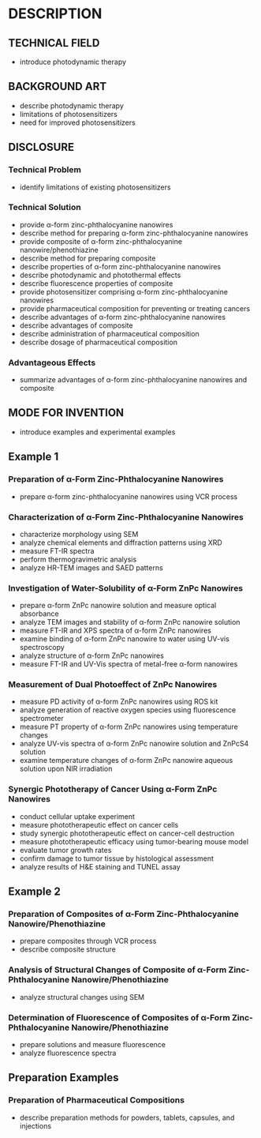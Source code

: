 # DESCRIPTION

## TECHNICAL FIELD

- introduce photodynamic therapy

## BACKGROUND ART

- describe photodynamic therapy
- limitations of photosensitizers
- need for improved photosensitizers

## DISCLOSURE

### Technical Problem

- identify limitations of existing photosensitizers

### Technical Solution

- provide α-form zinc-phthalocyanine nanowires
- describe method for preparing α-form zinc-phthalocyanine nanowires
- provide composite of α-form zinc-phthalocyanine nanowire/phenothiazine
- describe method for preparing composite
- describe properties of α-form zinc-phthalocyanine nanowires
- describe photodynamic and photothermal effects
- describe fluorescence properties of composite
- provide photosensitizer comprising α-form zinc-phthalocyanine nanowires
- provide pharmaceutical composition for preventing or treating cancers
- describe advantages of α-form zinc-phthalocyanine nanowires
- describe advantages of composite
- describe administration of pharmaceutical composition
- describe dosage of pharmaceutical composition

### Advantageous Effects

- summarize advantages of α-form zinc-phthalocyanine nanowires and composite

## MODE FOR INVENTION

- introduce examples and experimental examples

## Example 1

### Preparation of α-Form Zinc-Phthalocyanine Nanowires

- prepare α-form zinc-phthalocyanine nanowires using VCR process

### Characterization of α-Form Zinc-Phthalocyanine Nanowires

- characterize morphology using SEM
- analyze chemical elements and diffraction patterns using XRD
- measure FT-IR spectra
- perform thermogravimetric analysis
- analyze HR-TEM images and SAED patterns

### Investigation of Water-Solubility of α-Form ZnPc Nanowires

- prepare α-form ZnPc nanowire solution and measure optical absorbance
- analyze TEM images and stability of α-form ZnPc nanowire solution
- measure FT-IR and XPS spectra of α-form ZnPc nanowires
- examine binding of α-form ZnPc nanowire to water using UV-vis spectroscopy
- analyze structure of α-form ZnPc nanowires
- measure FT-IR and UV-Vis spectra of metal-free α-form nanowires

### Measurement of Dual Photoeffect of ZnPc Nanowires

- measure PD activity of α-form ZnPc nanowires using ROS kit
- analyze generation of reactive oxygen species using fluorescence spectrometer
- measure PT property of α-form ZnPc nanowires using temperature changes
- analyze UV-vis spectra of α-form ZnPc nanowire solution and ZnPcS4 solution
- examine temperature changes of α-form ZnPc nanowire aqueous solution upon NIR irradiation

### Synergic Phototherapy of Cancer Using α-Form ZnPc Nanowires

- conduct cellular uptake experiment
- measure phototherapeutic effect on cancer cells
- study synergic phototherapeutic effect on cancer-cell destruction
- measure phototherapeutic efficacy using tumor-bearing mouse model
- evaluate tumor growth rates
- confirm damage to tumor tissue by histological assessment
- analyze results of H&E staining and TUNEL assay

## Example 2

### Preparation of Composites of α-Form Zinc-Phthalocyanine Nanowire/Phenothiazine

- prepare composites through VCR process
- describe composite structure

### Analysis of Structural Changes of Composite of α-Form Zinc-Phthalocyanine Nanowire/Phenothiazine

- analyze structural changes using SEM

### Determination of Fluorescence of Composites of α-Form Zinc-Phthalocyanine Nanowire/Phenothiazine

- prepare solutions and measure fluorescence
- analyze fluorescence spectra

## Preparation Examples

### Preparation of Pharmaceutical Compositions

- describe preparation methods for powders, tablets, capsules, and injections

